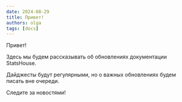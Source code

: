 ```yaml
---
date: 2024-08-29
title: Привет!
authors: olga
tags: [docs]
---
```


Привет!

Здесь мы будем рассказывать об обновлениях документации StatsHouse.

Дайджесты будут регулярными, но о важных обновлениях будем писать вне очереди.

Следите за новостями!
